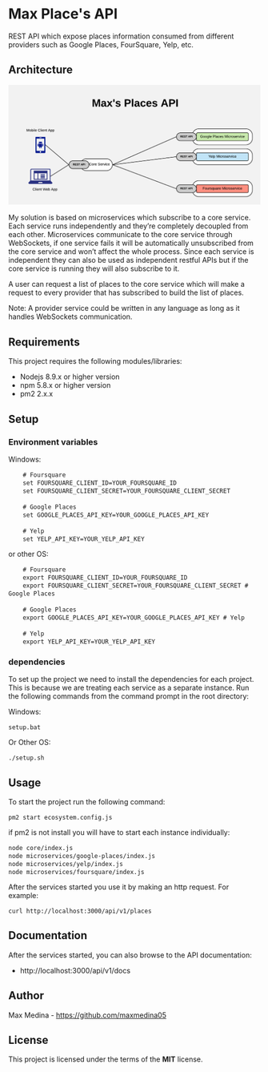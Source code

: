 # Max Place's API

REST API which expose places information consumed from different providers such as Google Places, FourSquare, Yelp, etc.

## Architecture

![Architecture](architecture-diagram.png?raw=true "Architecture Diagram")

My solution is based on microservices which subscribe to a core service. Each service runs independently and they’re completely decoupled from each other. Microservices communicate to the core service through WebSockets, if one service fails it will be automatically unsubscribed from the core service and won’t affect the whole process.
Since each service is independent they can also be used as independent restful APIs but if the core service is running they will also subscribe to it.

A user can request a list of places to the core service which will make a request to every provider that has subscribed to build the list of places.

Note: A provider service could be written in any language as long as it handles WebSockets communication.

## Requirements

This project requires the following modules/libraries:

- Nodejs 8.9.x or higher version
- npm 5.8.x or higher version
- pm2 2.x.x

## Setup

### Environment variables

Windows:

        # Foursquare
        set FOURSQUARE_CLIENT_ID=YOUR_FOURSQUARE_ID
        set FOURSQUARE_CLIENT_SECRET=YOUR_FOURSQUARE_CLIENT_SECRET

        # Google Places
        set GOOGLE_PLACES_API_KEY=YOUR_GOOGLE_PLACES_API_KEY

        # Yelp
        set YELP_API_KEY=YOUR_YELP_API_KEY

or other OS:

        # Foursquare
        export FOURSQUARE_CLIENT_ID=YOUR_FOURSQUARE_ID
        export FOURSQUARE_CLIENT_SECRET=YOUR_FOURSQUARE_CLIENT_SECRET # Google Places

        # Google Places
        export GOOGLE_PLACES_API_KEY=YOUR_GOOGLE_PLACES_API_KEY # Yelp

        # Yelp
        export YELP_API_KEY=YOUR_YELP_API_KEY

### dependencies

To set up the project we need to install the dependencies for each project. This is because we are treating each service as a separate instance.
Run the following commands from the command prompt in the root directory:

Windows:

    setup.bat

Or Other OS:

    ./setup.sh

## Usage

To start the project run the following command:

    pm2 start ecosystem.config.js

if pm2 is not install you will have to start each instance individually:

    node core/index.js
    node microservices/google-places/index.js
    node microservices/yelp/index.js
    node microservices/foursquare/index.js

After the services started you use it by making an http request. For example:

    curl http://localhost:3000/api/v1/places

## Documentation

After the services started, you can also browse to the API documentation:

- http://localhost:3000/api/v1/docs

## Author

Max Medina - https://github.com/maxmedina05

## License

This project is licensed under the terms of the **MIT** license.

